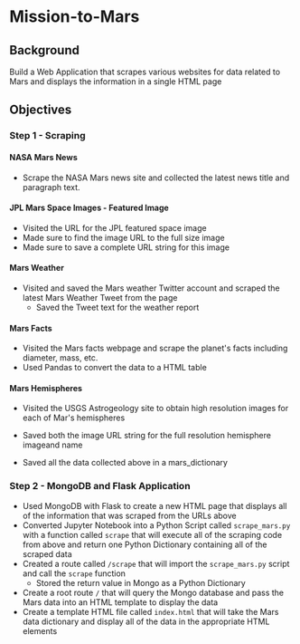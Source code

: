 
# Mission-to-Mars


## Background

Build a Web Application that scrapes various websites for data related to Mars and displays the information in a single HTML page


## Objectives

### Step 1 - Scraping

#### NASA Mars News

* Scrape the NASA Mars news site and collected the latest news title and paragraph text.

#### JPL Mars Space Images - Featured Image

* Visited the URL for the JPL featured space image
* Made sure to find the image URL to the full size image
* Made sure to save a complete URL string for this image

#### Mars Weather

* Visited and saved the Mars weather Twitter account and scraped the latest Mars Weather Tweet from the page
    * Saved the Tweet text for the weather report 

#### Mars Facts

* Visited the Mars facts webpage and scrape the planet's facts including diameter, mass, etc.
* Used Pandas to convert the data to a HTML table 

#### Mars Hemispheres

* Visited the USGS Astrogeology site to obtain high resolution images for each of Mar's hemispheres
* Saved both the image URL string for the full resolution hemisphere imageand name

* Saved all the data collected above in a mars_dictionary

### Step 2 - MongoDB and Flask Application

* Used MongoDB with Flask to create a new HTML page that displays all of the information that was scraped from the URLs above
* Converted Jupyter Notebook into a Python Script called `scrape_mars.py` with a function called `scrape` that will execute all of the scraping code from above and return one Python Dictionary containing all of the scraped data
* Created a route called `/scrape` that will import the `scrape_mars.py` script and call the `scrape` function
    * Stored the return value in Mongo as a Python Dictionary
* Create a root route `/` that will query the Mongo database and pass the Mars data into an HTML template to display the data
* Create a template HTML file called `index.html` that will take the Mars data dictionary and display all of the data in the appropriate HTML elements

